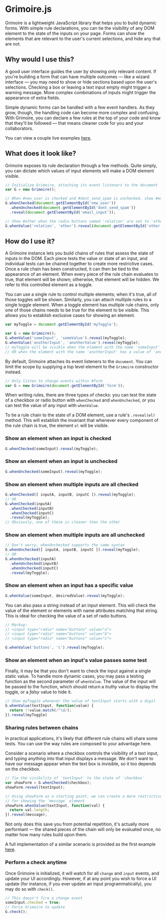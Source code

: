 # Grimoire.js

Grimoire is a lightweight JavaScript library that helps you to build dynamic forms. With simple rule declarations, you can tie the visibility of any DOM element to the state of the inputs on your page. Forms can show the elements that are relevant to the user's current selections, and hide any that are not.

## Why would I use this?

A good user interface guides the user by showing only relevant content. If you're building a form that can have multiple outcomes &mdash; like a wizard interface &mdash; you may need to show or hide sections based upon the user's selections. Checking a box or leaving a text input empty might trigger a warning message. More complex combinations of inputs might trigger the appearance of extra fields.

Simple dynamic forms can be handled with a few event handlers. As they grow, though, the handling code can become more complex and confusing. With Grimoire, you can declare a few rules at the top of your code and know that they'll be followed — that means cleaner code for you and your collaborators.

You can view a couple live examples [here](https://andrewimm.github.io/grimoire/examples).

## What does it look like?

Grimoire exposes its rule declaration through a few methods. Quite simply, you can dictate which values of input elements will make a DOM element visible.

```js
// Initialize Grimoire, attaching its event listeners to the document
var G = new Grimoire();

// When #new_user is checked and #dont_send_spam is unchecked, show #email_input
G.whenChecked(document.getElementById('new_user'))
  .whenUnchecked(document.getElementById('dont_send_spam'))
  .reveal(document.getElementById('email_input'));

// Show #other when the radio buttons named 'relation' are set to 'other'
G.whenValue('relation', 'other').reveal(document.getElementById('other'));
```

## How do I use it?

A Grimoire instance lets you build chains of rules that assess the state of inputs in the DOM. Each piece tests the value or state of an input, and individual tests can be chained together to create more restrictive cases. Once a rule chain has been constructed, it can then be tied to the appearance of an element. When every piece of the rule chain evaluates to true, that element will be shown; otherwise, that element will be hidden. We refer to this controlled element as a toggle.

You can use a single rule to control multiple elements; when it's true, all of those toggles will be shown. Similarly, you can attach multiple rules to a single toggle element. When a toggle element has multiple rule chains, only one of those chains needs to be true for the element to be visible. This allows you to establish exclusive cases for showing an element.

```js
var myToggle = document.getElementById('myToggle');

var G = new Grimoire();
G.whenValue('someInput', 'someValue').reveal(myToggle);
G.whenValue('anotherInput', 'anotherValue').reveal(myToggle);
// myToggle will be visible when the element with the name 'someInput' has a value 'someValue',
// OR when the element with the name 'anotherInput' has a value of 'anotherValue'
```

By default, Grimoire attaches its event listeners to the `document`. You can limit the scope by supplying a top level element to the `Grimoire` constructor instead.

```js
// Only listen to change events within #form
var G = new Grimoire(document.getElementById('form'));
```

When writing rules, there are three types of checks: you can test the state of a checkbox or radio button with `whenChecked` and `whenUnchecked`, or you can test the value of any input with `whenValue`.

To tie a rule chain to the state of a DOM element, use a rule's `.reveal(el)` method. This will establish the invariant that whenever every component of the rule chain is true, the element `el` will be visible.

### Show an element when an input is checked

```js
G.whenChecked(someInput).reveal(myToggle);
```

### Show an element when an input is unchecked

```js
G.whenUnchecked(someInput).reveal(myToggle);
```

### Show an element when multiple inputs are all checked

```js
G.whenChecked([ inputA, inputB, inputC ]).reveal(myToggle);
// OR
G.whenChecked(inputA)
  .whenChecked(inputB)
  .whenChecked(inputC)
  .reveal(myToggle);
// Obviously, one of these is cleaner than the other
```

### Show an element when multiple inputs are all unchecked

```js
// Don't worry, whenUnchecked supports the same syntax
G.whenUnchecked([ inputA, inputB, inputC ]).reveal(myToggle);
// OR
G.whenUnchecked(inputA)
  .whenUnchecked(inputB)
  .whenUnchecked(inputC)
  .reveal(myToggle);
```

### Show an element when an input has a specific value

```js
G.whenValue(someInput, desiredValue).reveal(myToggle);
```

You can also pass a string instead of an input element. This will check the value of the element or elements with name attributes matching that string. This is ideal for checking the value of a set of radio buttons.

```js
// Markup:
// <input type="radio" name="buttons" value="a">
// <input type="radio" name="buttons" value="b">
// <input type="radio" name="buttons" value="c">

G.whenValue('buttons', 'c').reveal(myToggle);
```

### Show an element when an input's value passes some test

Finally, it may be that you don't want to check the input against a single static value. To handle more dynamic cases, you may pass a testing function as the second parameter of `whenValue`. The value of the input will be passed to the function, which should return a *truthy* value to display the toggle, or a *falsy* value to hide it.

```js
// Show myToggle whenever the value of textInput starts with a digit
G.whenValue(textInput, function(value) {
  return !!value.match(/^\d/);
}).reveal(myToggle)
```

### Sharing rules between chains

In practical applications, it's likely that different rule chains will share some tests. You can use the way rules are composed to your advantage here.

Consider a scenario where a checkbox controls the visibility of a text input, and typing anything into that input displays a message. We don't want to have our message appear when the text box is invisible, so it too depends on the checkbox.

```js
// Tie the visibility of `textInput` to the state of `checkbox`
var showForm = G.whenChecked(checkbox);
showForm.reveal(textInput);

// Using showForm as a starting point, we can create a more restrictive rule
// for showing the `message` element
showForm.whenValue(textInput, function(val) {
  return val.length;
}).reveal(message);
```

Not only does this save you from potential repetition, it's actually more performant &mdash; the shared pieces of the chain will only be evaluated once, no matter how many rules build upon them.

A full implementation of a similar scenario is provided as the first example [here](https://andrewimm.github.io/grimoire/examples).

### Perform a check anytime

Once Grimoire is initialized, it will watch for all `change` and `input` events, and update your UI accordingly. However, if at any point you wish to force a UI update (for instance, if you ever update an input programmatically), you may do so with `check()`.

```js
// This doesn't fire a change event
someInput.checked = true;
// Force Grimoire to update
G.check();
```
